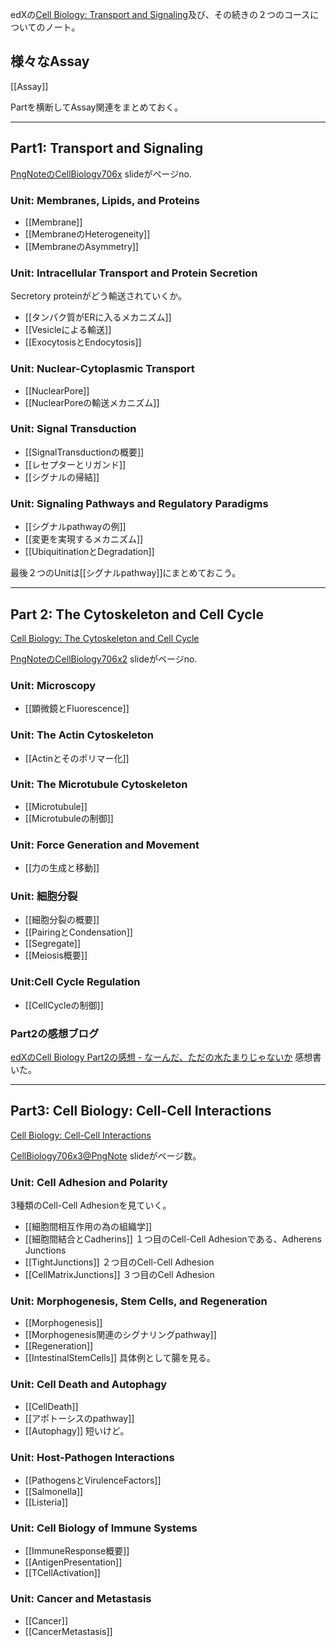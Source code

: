 edXの[Cell Biology: Transport and Signaling](https://www.edx.org/course/cell-biology-transport)及び、その続きの２つのコースについてのノート。

## 様々なAssay

[[Assay]]

Partを横断してAssay関連をまとめておく。

----
## Part1: Transport and Signaling

[PngNoteのCellBiology706x](https://karino2.github.io/ImageGallery/CellBiology706x.html#lg=1&slide=0) slideがページno.

### Unit: Membranes, Lipids, and Proteins

- [[Membrane]]
- [[MembraneのHeterogeneity]]
- [[MembraneのAsymmetry]]

### Unit: Intracellular Transport and Protein Secretion

Secretory proteinがどう輸送されていくか。

- [[タンパク質がERに入るメカニズム]]
- [[Vesicleによる輸送]]
- [[ExocytosisとEndocytosis]]

### Unit: Nuclear-Cytoplasmic Transport

- [[NuclearPore]]
- [[NuclearPoreの輸送メカニズム]]

### Unit: Signal Transduction

- [[SignalTransductionの概要]]
- [[レセプターとリガンド]]
- [[シグナルの帰結]]

### Unit: Signaling Pathways and Regulatory Paradigms

- [[シグナルpathwayの例]]
- [[変更を実現するメカニズム]]
- [[UbiquitinationとDegradation]]

最後２つのUnitは[[シグナルpathway]]にまとめておこう。

----

## Part 2: The Cytoskeleton and Cell Cycle

[Cell Biology: The Cytoskeleton and Cell Cycle](https://www.edx.org/course/cell-biology-2)

[PngNoteのCellBiology706x2](https://karino2.github.io/ImageGallery/CellBiology706x2.html#lg=1&slide=0) slideがページno.

### Unit: Microscopy

- [[顕微鏡とFluorescence]]

### Unit: The Actin Cytoskeleton

- [[Actinとそのポリマー化]]

### Unit: The Microtubule Cytoskeleton

- [[Microtubule]]
- [[Microtubuleの制御]]

### Unit: Force Generation and Movement

- [[力の生成と移動]]

### Unit: 細胞分裂

- [[細胞分裂の概要]]
- [[PairingとCondensation]]
- [[Segregate]]
- [[Meiosis概要]]

### Unit:Cell Cycle Regulation

- [[CellCycleの制御]]

### Part2の感想ブログ

[edXのCell Biology Part2の感想 - なーんだ、ただの水たまりじゃないか](https://karino2.github.io/2022/05/19/cell_biology_part2_finish.html) 感想書いた。

----

## Part3: Cell Biology: Cell-Cell Interactions

[Cell Biology: Cell-Cell Interactions](https://www.edx.org/course/cell-biology-3)

[CellBiology706x3@PngNote](https://karino2.github.io/ImageGallery/CellBiology706x3.html#lg=1&slide=0) slideがページ数。

### Unit: Cell Adhesion and Polarity

3種類のCell-Cell Adhesionを見ていく。

- [[細胞間相互作用の為の組織学]]
- [[細胞間結合とCadherins]] １つ目のCell-Cell Adhesionである、Adherens Junctions
- [[TightJunctions]] ２つ目のCell-Cell Adhesion
- [[CellMatrixJunctions]] ３つ目のCell Adhesion

### Unit: Morphogenesis, Stem Cells, and Regeneration

- [[Morphogenesis]]
- [[Morphogenesis関連のシグナリングpathway]]
- [[Regeneration]]
- [[IntestinalStemCells]] 具体例として腸を見る。

### Unit: Cell Death and Autophagy

- [[CellDeath]]
- [[アポトーシスのpathway]]
- [[Autophagy]] 短いけど。

### Unit: Host-Pathogen Interactions

- [[PathogensとVirulenceFactors]]
- [[Salmonella]]
- [[Listeria]]

### Unit: Cell Biology of Immune Systems

- [[ImmuneResponse概要]]
- [[AntigenPresentation]]
- [[TCellActivation]]

### Unit: Cancer and Metastasis

- [[Cancer]]
- [[CancerMetastasis]]